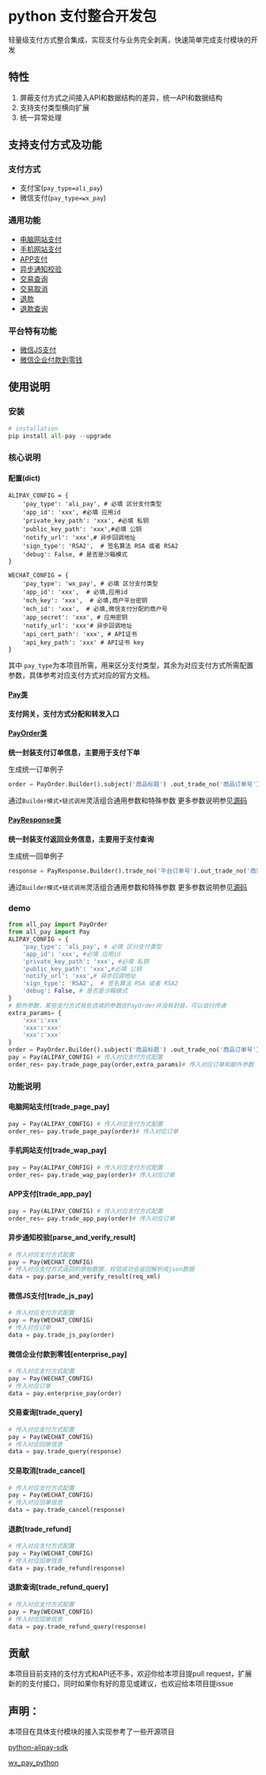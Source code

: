 # python 支付整合开发包

轻量级支付方式整合集成，实现支付与业务完全剥离，快速简单完成支付模块的开发

## 特性

1. 屏蔽支付方式之间接入API和数据结构的差异，统一API和数据结构
2. 支持支付类型横向扩展
3. 统一异常处理

## 支持支付方式及功能
### 支付方式
* 支付宝(`pay_type=ali_pay`)
* 微信支付(`pay_type=wx_pay`)

### 通用功能
* [电脑网站支付](#trade_page_pay)
* [手机网站支付](#trade_wap_pay)
* [APP支付](#trade_app_pay)
* [异步通知校验](#parse_and_verify_result)
* [交易查询](#trade_query)
* [交易取消](#trade_cancel)
* [退款](#trade_refund)
* [退款查询](#trade_refund_query)

### 平台特有功能
* [微信JS支付](#trade_js_pay)
* [微信企业付款到零钱](#enterprise_pay)

## 使用说明
### 安装
```python
# installation
pip install all-pay --upgrade
```

### 核心说明

#### 配置(dict)

```shell
ALIPAY_CONFIG = {
    'pay_type': 'ali_pay', # 必填 区分支付类型
    'app_id': 'xxx', #必填 应用id
    'private_key_path': 'xxx', #必填 私钥
    'public_key_path': 'xxx',#必填 公钥
    'notify_url': 'xxx',# 异步回调地址
    'sign_type': 'RSA2',  # 签名算法 RSA 或者 RSA2
    'debug': False, # 是否是沙箱模式
}

WECHAT_CONFIG = {
    'pay_type': 'wx_pay', # 必填 区分支付类型
    'app_id': 'xxx',  # 必填,应用id
    'mch_key': 'xxx',  # 必填,商户平台密钥
    'mch_id': 'xxx',  # 必填,微信支付分配的商户号
    'app_secret': 'xxx', # 应用密钥
    'notify_url': 'xxx'# 异步回调地址
    'api_cert_path': 'xxx', # API证书
    'api_key_path': 'xxx' # API证书 key
}
```

其中 `pay_type`为本项目所需，用来区分支付类型，其余为对应支付方式所需配置参数，具体参考对应支付方式对应的官方文档。


#### [Pay类](https://github.com/adisonhuang/pay-python/blob/master/all_pay/pay.py)


**支付网关，支付方式分配和转发入口**

#### [PayOrder类](https://github.com/adisonhuang/pay-python/blob/master/all_pay/pay_order.py)

**统一封装支付订单信息，主要用于支付下单**

生成统一订单例子

```python
order = PayOrder.Builder().subject('商品标题') .out_trade_no('商品订单号').total_fee('商品费用').build()
```
通过`Builder模式+链式调用`灵活组合通用参数和特殊参数
更多参数说明参见[源码](https://github.com/adisonhuang/pay-python/blob/master/all_pay/pay_order.py)

#### [PayResponse类](https://github.com/adisonhuang/pay-python/blob/master/all_pay/pay_response.py)

**统一封装支付返回业务信息，主要用于支付查询**

生成统一回单例子

```python
response = PayResponse.Builder().trade_no('平台订单号').out_trade_no('商家订单号').build()
```

通过`Builder模式+链式调用`灵活组合通用参数和特殊参数
更多参数说明参见[源码](https://github.com/adisonhuang/pay-python/blob/master/all_pay/pay_response.py)

### demo

```python
from all_pay import PayOrder
from all_pay import Pay
ALIPAY_CONFIG = {
    'pay_type': 'ali_pay', # 必填 区分支付类型
    'app_id': 'xxx', #必填 应用id
    'private_key_path': 'xxx', #必填 私钥
    'public_key_path': 'xxx',#必填 公钥
    'notify_url': 'xxx',# 异步回调地址
    'sign_type': 'RSA2',  # 签名算法 RSA 或者 RSA2
    'debug': False, # 是否是沙箱模式
}
# 额外参数，某些支付方式有些选填的参数在PayOrder并没有封装，可以自行传递
extra_params= {
    'xxx':'xxx'
    'xxx':'xxx'
    'xxx':'xxx'
}
order = PayOrder.Builder().subject('商品标题') .out_trade_no('商品订单号').total_fee('商品费用').build()
pay = Pay(ALIPAY_CONFIG) # 传入对应支付方式配置
order_res= pay.trade_page_pay(order,extra_params)# 传入对应订单和额外参数（要是需要）
```

### 功能说明

#### <a name="trade_page_pay">电脑网站支付[trade_page_pay]</a>

```python
pay = Pay(ALIPAY_CONFIG) # 传入对应支付方式配置
order_res= pay.trade_page_pay(order)# 传入对应订单
```

#### <a name="trade_wap_pay">手机网站支付[trade_wap_pay]</a>

```python
pay = Pay(ALIPAY_CONFIG) # 传入对应支付方式配置
order_res= pay.trade_wap_pay(order)# 传入对应订单
```

#### <a name="trade_app_pay">APP支付[trade_app_pay]</a>

```python
pay = Pay(ALIPAY_CONFIG) # 传入对应支付方式配置
order_res= pay.trade_app_pay(order)# 传入对应订单
```

#### <a name="parse_and_verify_result">异步通知校验[parse_and_verify_result]</a>

```python
# 传入对应支付方式配置
pay = Pay(WECHAT_CONFIG)
# 传入对应支付方式返回的原始数据，校验成功会返回解析成json数据
data = pay.parse_and_verify_result(req_xml)
```


#### <a name="trade_js_pay">微信JS支付[trade_js_pay]</a>

```python
# 传入对应支付方式配置
pay = Pay(WECHAT_CONFIG)
# 传入对应订单
data = pay.trade_js_pay(order)
```

#### <a name="enterprise_pay">微信企业付款到零钱[enterprise_pay]</a>

```python
# 传入对应支付方式配置
pay = Pay(WECHAT_CONFIG)
# 传入对应订单
data = pay.enterprise_pay(order)
```

#### <a name="trade_query">交易查询[trade_query]</a>
```python
# 传入对应支付方式配置
pay = Pay(WECHAT_CONFIG)
# 传入对应回单信息
data = pay.trade_query(response)
```

#### <a name="trade_cancel">交易取消[trade_cancel]</a>
```python
# 传入对应支付方式配置
pay = Pay(WECHAT_CONFIG)
# 传入对应回单信息
data = pay.trade_cancel(response)
```
#### <a name="trade_refund">退款[trade_refund]</a>
```python
# 传入对应支付方式配置
pay = Pay(WECHAT_CONFIG)
# 传入对应回单信息
data = pay.trade_refund(response)
```
#### <a name="trade_refund_query">退款查询[trade_refund_query]</a>
```python
# 传入对应支付方式配置
pay = Pay(WECHAT_CONFIG)
# 传入对应回单信息
data = pay.trade_refund_query(response)
```

## 贡献

本项目目前支持的支付方式和API还不多，欢迎你给本项目提pull request，扩展新的的支付接口，同时如果你有好的意见或建议，也欢迎给本项目提issue

## 声明：

本项目在具体支付模块的接入实现参考了一些开源项目

[python-alipay-sdk](https://github.com/fzlee/alipay)

[wx_pay_python](https://github.com/Jolly23/wx_pay_python)

